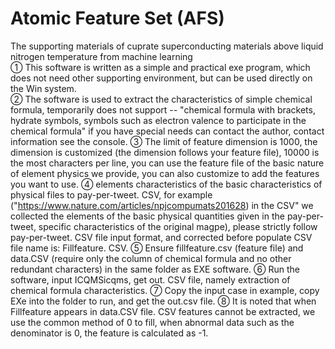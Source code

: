 # Atomic Feature Set (AFS)  
The supporting materials of cuprate superconducting materials above liquid nitrogen temperature from machine learning  
① This software is written as a simple and practical exe program, which does not need other supporting environment, but can be used directly on the Win system.  
② The software is used to extract the characteristics of simple chemical formula, temporarily does not support -- "chemical formula with brackets, hydrate symbols, symbols such as electron valence to participate in the chemical formula" if you have special needs can contact the author, contact information see the console. 
③ The limit of feature dimension is 1000, the dimension is customized (the dimension follows your feature file), 10000 is the most characters per line, you can use the feature file of the basic nature of element physics we provide, you can also customize to add the features you want to use. 
④ elements characteristics of the basic characteristics of physical files to pay-per-tweet.  CSV, for example ("https://www.nature.com/articles/npjcompumats201628) in the CSV" we collected the elements of the basic physical quantities given in the pay-per-tweet, specific characteristics of the original magpe), please strictly follow pay-per-tweet.  CSV file input format, and corrected before populate CSV file name is: Fillfeature.  CSV. 
⑤ Ensure fillfeature.csv (feature file) and data.CSV (require only the column of chemical formula and no other redundant characters) in the same folder as EXE software. 
⑥ Run the software, input ICQMSicqms, get out.  CSV file, namely extraction of chemical formula characteristics. 
⑦ Copy the input case in example, copy EXe into the folder to run, and get the out.csv file. 
⑧ It is noted that when Fillfeature appears in data.CSV file.  CSV features cannot be extracted, we use the common method of 0 to fill, when abnormal data such as the denominator is 0, the feature is calculated as -1.
